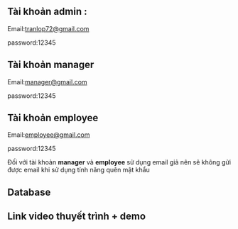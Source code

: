 ## Tài khoản admin :
Email:tranlop72@gmail.com

password:12345

## Tài khoản manager 
Email:manager@gmail.com

password:12345

## Tài khoản employee
Email:employee@gmail.com

password:12345

Đối với tài khoản **manager** và **employee** sử dụng email giả nên sẽ không gửi được email khi sử dụng tính năng quên mật khẩu


## Database  


## Link video thuyết trình + demo

